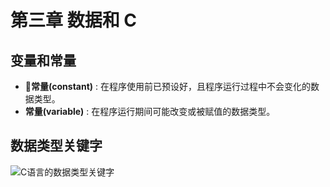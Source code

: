 # 第三章 数据和 C

## 变量和常量

- **常量(constant)** : 在程序使用前已预设好，且程序运行过程中不会变化的数据类型。
- **常量(variable)** : 在程序运行期间可能改变或被赋值的数据类型。

## 数据类型关键字

![C语言的数据类型关键字](https://github.com/logan70/C-Primer-Plus-6th-Notes-CN/blob/master/Chapter-3%20Data%20and%20C/images/1-datatype-key-word.png?raw=true)


